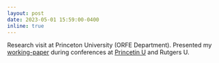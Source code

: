 ```yaml
---
layout: post
date: 2023-05-01 15:59:00-0400
inline: true
---
```

Research visit at Princeton University (ORFE Department). Presented my [working-paper](https://arxiv.org/pdf/2211.13289.pdf) during conferences at [Princetin U](https://fan60.princeton.edu/) and Rutgers U.
